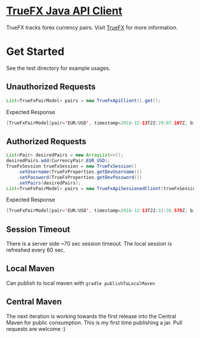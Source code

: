 # [TrueFX Java API Client](https://www.truefx.com/dev/data/TrueFX_MarketDataWebAPI_DeveloperGuide.pdf)
TrueFX tracks forex currency pairs.  Visit [TrueFX](https://www.truefx.com/) for more information.

# Get Started
See the test directory for example usages.
## Unauthorized Requests
```java
List<TrueFxPairModel> pairs = new TrueFxApiClient().get();
```
Expected Response
```java
[TrueFxPairModel{pair='EUR/USD', timestamp=2016-12-13T22:29:07.107Z, bidBig=1.06, bidPips=241, offerBig=1.06, offerPips=263, high=1.06307, low=1.06241}, TrueFxPairModel{pair='USD/JPY', timestamp=2016-12-13T22:29:07.107Z, bidBig=115, bidPips=180, offerBig=115, offerPips=195, high=115.195, low=115.126}, TrueFxPairModel{pair='GBP/USD', timestamp=2016-12-13T22:29:07.106Z, bidBig=1.26, bidPips=594, offerBig=1.26, offerPips=632, high=1.26680, low=1.26546}, TrueFxPairModel{pair='EUR/GBP', timestamp=2016-12-13T22:29:07.117Z, bidBig=0.83, bidPips=896, offerBig=0.83, offerPips=931, high=0.83985, low=0.83887}, TrueFxPairModel{pair='USD/CHF', timestamp=2016-12-13T22:29:06.534Z, bidBig=1.01, bidPips=201, offerBig=1.01, offerPips=236, high=1.01504, low=1.00912}, TrueFxPairModel{pair='EUR/JPY', timestamp=2016-12-13T22:29:07.127Z, bidBig=122, bidPips=373, offerBig=122, offerPips=398, high=122.430, low=122.305}, TrueFxPairModel{pair='EUR/CHF', timestamp=2016-12-13T22:29:07.107Z, bidBig=1.07, bidPips=528, offerBig=1.07, offerPips=561, high=1.07676, low=1.07485}, TrueFxPairModel{pair='USD/CAD', timestamp=2016-12-13T22:29:06.047Z, bidBig=1.31, bidPips=360, offerBig=1.31, offerPips=388, high=1.31394, low=1.31281}, TrueFxPairModel{pair='AUD/USD', timestamp=2016-12-13T22:29:07.117Z, bidBig=0.74, bidPips=909, offerBig=0.74, offerPips=932, high=0.75025, low=0.74865}, TrueFxPairModel{pair='GBP/JPY', timestamp=2016-12-13T22:29:06.460Z, bidBig=145, bidPips=812, offerBig=145, offerPips=875, high=145.890, low=145.725}]
```
## Authorized Requests

```java
List<Pair> desiredPairs = new ArrayList<>();
desiredPairs.add(CurrencyPair.EUR_USD);
TrueFxSession trueFxSession = new TrueFxSession()
    .setUsername(TrueFxProperties.getDevUsername())
    .setPassword(TrueFxProperties.getDevPassword())
    .setPairs(desiredPairs);
List<TrueFxPairModel> pairs = new TrueFxApiSessionedClient(trueFxSession).get();
```
Expected Response
```java
[TrueFxPairModel{pair='EUR/USD', timestamp=2016-12-13T22:31:36.578Z, bidBig=1.06, bidPips=254, offerBig=1.06, offerPips=273, high=1.06307, low=1.06231}]
```


## Session Timeout
There is a server side ~70 sec session timeout.  The local session is 
refreshed every 60 sec.

## Local Maven
Can publish to local maven with `gradle publishToLocalMaven`

## Central Maven
The next iteration is working towards the first release into the 
Central Maven for public consumption.  This is my first time publishing
a jar.  Pull requests are welcome :)

